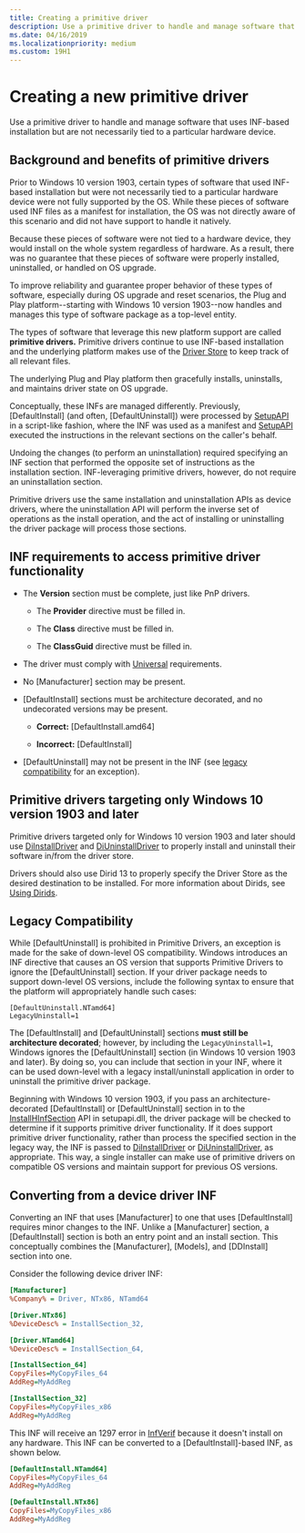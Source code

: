 ```yaml
---
title: Creating a primitive driver
description: Use a primitive driver to handle and manage software that uses INF-based installation but are not necessarily tied to a particular hardware device.
ms.date: 04/16/2019
ms.localizationpriority: medium
ms.custom: 19H1
---
```


# Creating a new primitive driver

Use a primitive driver to handle and manage software that uses INF-based installation but are not necessarily tied to a particular hardware device.

## Background and benefits of primitive drivers

Prior to Windows 10 version 1903, certain types of software that used INF-based installation but were not necessarily tied to a particular hardware device were not fully supported by the OS. While these pieces of software used INF files as a manifest for installation, the OS was not directly aware of this scenario and did not have support to handle it natively.

Because these pieces of software were not tied to a hardware device, they would install on the whole system regardless of hardware. As a result, there was no guarantee that these pieces of software were properly installed, uninstalled, or handled on OS upgrade.

To improve reliability and guarantee proper behavior of these types of software, especially during OS upgrade and reset scenarios, the Plug and Play platform--starting with Windows 10 version 1903--now handles and manages this type of software package as a top-level entity.

The types of software that leverage this new platform support are called **primitive drivers.** Primitive drivers continue to use INF-based installation and the underlying platform makes use of the [Driver Store](https://docs.microsoft.com/windows-hardware/drivers/install/driver-store) to keep track of all relevant files.

The underlying Plug and Play platform then gracefully installs, uninstalls, and maintains driver state on OS upgrade.

Conceptually, these INFs are managed differently. Previously, \[DefaultInstall\] (and often, \[DefaultUninstall\]) were processed by [SetupAPI](https://docs.microsoft.com/windows-hardware/drivers/install/setupapi) in a script-like fashion, where the INF was used as a manifest and [SetupAPI](https://docs.microsoft.com/windows-hardware/drivers/install/setupapi) executed the instructions in the relevant sections on the caller's behalf.

Undoing the changes (to perform an uninstallation) required specifying an INF section that performed the opposite set of instructions as the installation section. INF-leveraging primitive drivers, however, do not require an uninstallation section.

Primitive drivers use the same installation and uninstallation APIs as device drivers, where the uninstallation API will perform the inverse set of operations as the install operation, and the act of installing or uninstalling the driver package will process those sections.

## INF requirements to access primitive driver functionality

* The **Version** section must be complete, just like PnP drivers.

  * The **Provider** directive must be filled in.

  * The **Class** directive must be filled in.

  * The **ClassGuid** directive must be filled in.

* The driver must comply with [Universal](https://docs.microsoft.com/windows-hardware/drivers/develop/getting-started-with-universal-drivers) requirements.

* No \[Manufacturer\] section may be present.

* \[DefaultInstall\] sections must be architecture decorated, and no undecorated versions may be present.

  * **Correct:** \[DefaultInstall.amd64\]

  * **Incorrect:** \[DefaultInstall\]

* \[DefaultUninstall\] may not be present in the INF (see [legacy compatibility](#legacy-compatibility) for an exception).

## Primitive drivers targeting only Windows 10 version 1903 and later

Primitive drivers targeted only for Windows 10 version 1903 and later should use [DiInstallDriver](https://docs.microsoft.com/windows/desktop/api/newdev/nf-newdev-diinstalldriverw) and [DiUninstallDriver](https://docs.microsoft.com/windows/desktop/api/newdev/nf-newdev-diuninstalldriverw) to properly install and uninstall their software in/from the driver store.

Drivers should also use Dirid 13 to properly specify the Driver Store as the desired destination to be installed. For more information about Dirids, see [Using Dirids](https://docs.microsoft.com/windows-hardware/drivers/install/using-dirids).

## Legacy Compatibility

While \[DefaultUninstall\] is prohibited in Primitive Drivers, an exception is made for the sake of down-level OS compatibility. Windows introduces an INF directive that causes an OS version that supports Primitive Drivers to ignore the \[DefaultUninstall\] section. If your driver package needs to support down-level OS versions, include the following syntax to ensure that the platform will appropriately handle such cases:

```INF
[DefaultUninstall.NTamd64]
LegacyUninstall=1
```

The \[DefaultInstall\] and \[DefaultUninstall\] sections **must still be architecture decorated**; however, by including the `LegacyUninstall=1`, Windows ignores the \[DefaultUninstall\] section (in Windows 10 version 1903 and later). By doing so, you can include that section in your INF, where it can be used down-level with a legacy install/uninstall application in order to uninstall the primitive driver package.

Beginning with Windows 10 version 1903, if you pass an architecture-decorated \[DefaultInstall\] or
\[DefaultUninstall\] section in to the [InstallHInfSection](https://docs.microsoft.com/windows/desktop/api/setupapi/nf-setupapi-installhinfsectionw) API in setupapi.dll, the driver package will be checked to determine if it supports primitive driver functionality. If it does support primitive driver functionality, rather than process the specified section in the legacy way, the INF is passed to [DiInstallDriver](https://docs.microsoft.com/windows/desktop/api/newdev/nf-newdev-diinstalldrivera) or [DiUninstallDriver](https://docs.microsoft.com/windows/desktop/api/newdev/nf-newdev-diuninstalldriverw), as appropriate. 
This way, a single installer can make use of primitive drivers on compatible OS versions and maintain support for previous OS versions.

## Converting from a device driver INF

Converting an INF that uses \[Manufacturer\] to one that uses \[DefaultInstall\] requires minor changes to the INF. Unlike a \[Manufacturer\] section, a \[DefaultInstall\] section is both an entry point and an install section. This conceptually combines the \[Manufacturer\], \[Models\], and \[DDInstall\] section into one.

Consider the following device driver INF:

```ini
[Manufacturer]
%Company% = Driver, NTx86, NTamd64

[Driver.NTx86]
%DeviceDesc% = InstallSection_32,

[Driver.NTamd64]
%DeviceDesc% = InstallSection_64,

[InstallSection_64]
CopyFiles=MyCopyFiles_64
AddReg=MyAddReg

[InstallSection_32]
CopyFiles=MyCopyFiles_x86
AddReg=MyAddReg
```

This INF will receive an 1297 error in [InfVerif](../devtest/infverif.md) because it doesn't install on any hardware. This INF can be converted to a \[DefaultInstall\]-based INF, as shown below.

```ini
[DefaultInstall.NTamd64]
CopyFiles=MyCopyFiles_64
AddReg=MyAddReg

[DefaultInstall.NTx86]
CopyFiles=MyCopyFiles_x86
AddReg=MyAddReg
```
